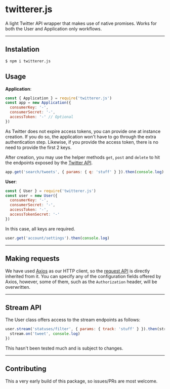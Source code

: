 # twitterer.js

A light Twitter API wrapper that makes use of native promises.
Works for both the User and Application only workflows.

---

## Instalation

```
$ npm i twitterer.js
```

## Usage

**Application**:

```js
const { Application } = require('twitterer.js')
const app = new Application({
  consumerKey: '-',
  consumerSecret: '-',
  accessToken: '-' // Optional
})
```

As Twitter does not expire access tokens, you can provide one at instance creation.
If you do so, the application won't have to go through the extra authentication step.
Likewise, if you provide the access token, there is no need to provide the first 2 keys.

After creation, you may use the helper methods `get`, `post` and `delete` to hit the endpoints
exposed by the [Twitter API](https://developer.twitter.com/en/docs/api-reference-index).

```js
app.get('search/tweets', { params: { q: 'stuff' } }).then(console.log)
```

**User**:

```js
const { User } = require('twitterer.js')
const user = new User({
  consumerKey: '-',
  consumerSecret: '-',
  accessToken: '-',
  accessTokenSecret: '-'
})
```

In this case, all keys are required.

```js
user.get('account/settings').then(console.log)
```

---

## Making requests

We have used [Axios](https://github.com/axios/axios) as our HTTP client, so the [request API](https://github.com/axios/axios#request-config)
is directly inherited from it. You can specify any of the configuration fields offered by Axios, however, some of them, such as the `Authorization` header,
will be overwritten.

---

## Stream API

The User class offers access to the stream endpoints as follows:

```js
user.stream('statuses/filter', { params: { track: 'stuff' } }).then(stream => {
  stream.on('tweet', console.log)
})
```

This hasn't been tested much and is subject to changes.

---

## Contributing

This a very early build of this package, so issues/PRs are most welcome.
